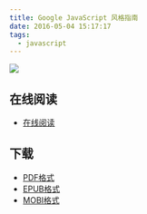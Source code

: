 ```yaml
---
title: Google JavaScript 风格指南
date: 2016-05-04 15:17:17
tags:
  - javascript
---
```


![](https://ek8whxe.cloudimg.io/s/width/226/https://www.gitbook.com/cover/book/wizardforcel/google-javascript-style-guide.jpg)

<!--more-->

## 在线阅读 ##

+ [在线阅读](https://www.gitbook.com/book/wizardforcel/google-javascript-style-guide/details)

## 下载 ##

+ [PDF格式](https://www.gitbook.com/download/pdf/book/wizardforcel/google-javascript-style-guide)
+ [EPUB格式](https://www.gitbook.com/download/epub/book/wizardforcel/google-javascript-style-guide)
+ [MOBI格式](https://www.gitbook.com/download/mobi/book/wizardforcel/google-javascript-style-guide)

